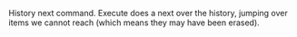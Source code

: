 History next command. Execute does a next over the history, jumping over items we cannot reach (which means they may have been erased).
